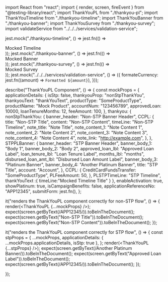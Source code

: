 import React from "react";
import { render, screen, fireEvent } from "@testing-library/react";
import ThankYouPL from "./thankyou-pl";
import ThankYouTimeline from "./thankyou-timeline";
import ThankYouBanner from "./thankyou-banner";
import ThankYouSurvey from "./thankyou-survey";
import validateService from "../../../services/validation-service";

jest.mock("./thankyou-timeline", () => jest.fn(() => <div>Mocked Timeline</div>));
jest.mock("./thankyou-banner", () => jest.fn(() => <div>Mocked Banner</div>));
jest.mock("./thankyou-survey", () => jest.fn(() => <div>Mocked Survey</div>));
jest.mock("../../../services/validation-service", () => ({
  formateCurrency: jest.fn((amount) => `Formatted ${amount}`),
}));

describe("ThankYouPL Component", () => {
  const mockProps = {
    applicationDetails: {
      isStp: false,
      thankyouProp: "nonStpThankYou",
      thankyouText: "thankYouText",
      productType: "SomeProductType",
      productName: "Mock Product",
      accountNum: "123456789",
      approvedLoan: 10000,
      loanTenureMonths: 12,
      feeAmount: 100,
    },
    thankyou: {
      nonStpThankYou: {
        banner_header: "Non-STP Banner Header",
        CCPL: {
          title: "Non-STP Title",
          content: "Non-STP Content",
          timeLine: "Non-STP Timeline",
          note_title: "Note Title",
          note_content_1: "Note Content 1",
          note_content_2: "Note Content 2",
          note_content_3: "Note Content 3",
          note_content_4: "Note Content 4",
          note_link: "http://example.com",
        },
      },
      STPPLBanner: {
        banner_header: "STP Banner Header",
        banner_body_1: "Body 1",
        banner_body_2: "Body 2",
        approved_loan_lbl: "Approved Loan Label",
        loan_tenure_lbl: "Loan Tenure Label",
        months_lbl: "months",
        disbursed_loan_amt_lbl: "Disbursed Loan Amount Label",
        banner_body_3: "Platinum Banner",
        banner_body_4: "Another Platinum Banner",
        title: "STP Title",
        account: "Account",
      },
      CCPL: {
        CreditCardFundsTransfer: "SomeProductType",
        PLFeeAmount: 50,
      },
      PLSTPTimeLine: "STP Timeline",
      thankYouText :{
        timeLine:"Mocked Timeline Title"
      }
    },
    enableActivation: true,
    showPlatinum: true,
    isCampaignBenefits: false,
    applicationReferenceNo: "APP12345",
    submitForm: jest.fn(),
  };

  it("renders the ThankYouPL component correctly for non-STP flow", () => {
    render(<ThankYouPL {...mockProps} />);
    expect(screen.getByText(/APP12345/)).toBeInTheDocument();
    expect(screen.getByText("Non-STP Title")).toBeInTheDocument();
    expect(screen.getByText("Non-STP Content")).toBeInTheDocument();
  });

  it("renders the ThankYouPL component correctly for STP flow", () => {
    const stpProps = {
      ...mockProps,
      applicationDetails: { ...mockProps.applicationDetails, isStp: true },
    };
    render(<ThankYouPL {...stpProps} />);
    expect(screen.getByText(/Another Platinum Banner/)).toBeInTheDocument();
    expect(screen.getByText("Approved Loan Label")).toBeInTheDocument();
    expect(screen.getByText(/APP12345/)).toBeInTheDocument();
  });

 
});
